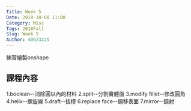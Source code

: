 ```yaml
---
Title: Week 5
Date: 2018-10-08 11:00
Category: Misc
Tags: 2018Fall
Slug: Week 5
Author: 40623225
---
```


練習繪製onshape

<!-- PELICAN_END_SUMMARY -->

課程內容
----

1.boolean--消除圓以內的材料
2.split--分割實體面
3.modify fillet--修改圓角
4.helix--螺旋線
5.draft--拔模
6.replace face--偏移表面
7.mirror--鏡射


